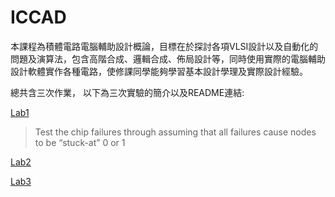 # ICCAD
本課程為積體電路電腦輔助設計概論，目標在於探討各項VLSI設計以及自動化的問題及演算法，包含高階合成、邏輯合成、佈局設計等，同時使用實際的電腦輔助設計軟體實作各種電路，使修課同學能夠學習基本設計學理及實際設計經驗。

總共含三次作業， 以下為三次實驗的簡介以及README連結:

[Lab1](https://github.com/ChingJuYeh/ICCAD/blob/main/Lab1/README.md)
>Test the chip failures through assuming that all failures cause nodes to be “stuck-at” 0 or 1

[Lab2](https://github.com/ChingJuYeh/ICCAD/blob/main/Lab2/README.md)

[Lab3](https://github.com/ChingJuYeh/ICCAD/blob/main/Lab3/README.md)

